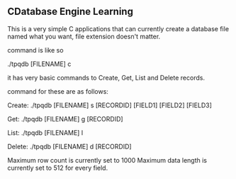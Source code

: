 CDatabase Engine Learning
-------------------------

This is a very simple C applications that can currently create a database file named what you want, file extension doesn't matter.

command is like so 

./tpqdb [FILENAME] c

it has very basic commands to Create, Get, List and Delete records.

command for these are as follows:

Create:
./tpqdb [FILENAME] s [RECORDID] [FIELD1] [FIELD2] [FIELD3]

Get:
./tpqdb [FILENAME] g [RECORDID]

List:
./tpqdb [FILENAME] l

Delete:
./tpqdb [FILENAME] d [RECORDID]

Maximum row count is currently set to 1000
Maximum data length is currently set to 512 for every field.